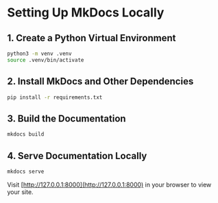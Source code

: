 # Setting Up MkDocs Locally

## 1. Create a Python Virtual Environment

```bash
python3 -m venv .venv
source .venv/bin/activate
```

## 2. Install MkDocs and Other Dependencies

```bash
pip install -r requirements.txt
```

## 3. Build the Documentation

```bash
mkdocs build
```

## 4. Serve Documentation Locally

```bash
mkdocs serve
```

Visit [http://127.0.0.1:8000](http://127.0.0.1:8000) in your browser to view your site.
